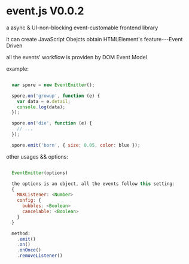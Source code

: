 event.js V0.0.2
===

a async & UI-non-blocking event-customable frontend library

it can create JavaScript Obejcts obtain HTMLElement's feature---Event Driven

all the events' workflow is providen by DOM Event Model

example:

```js

  var spore = new EventEmitter();

  spore.on('growup', function (e) {
    var data = e.detail;
    console.log(data);
  });

  spore.on('die', function (e) {
    // ...
  });

  spore.emit('born', { size: 0.05, color: blue });

```

other usages && options:

```js

  EventEmitter(options)

  the options is an object, all the events follow this setting:
  {
    MAXListener: <Number>
    config: {
      bubbles: <Boolean>
      cancelable: <Boolean>
    }
  }

  method:
    .emit()
    .on()
    .onOnce()
    .removeListener()
```